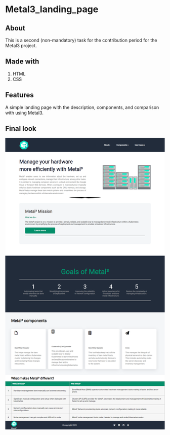 # Metal3_landing_page

## About

This is a second (non-mandatory) task for the contribution period for the Metal3 project.

## Made with

1. HTML
2. CSS

## Features

A simple landing page with the description, components, and comparison with using Metal3.

## Final look

![Landing Page](./assets/metal3-landing-page-img.png)
